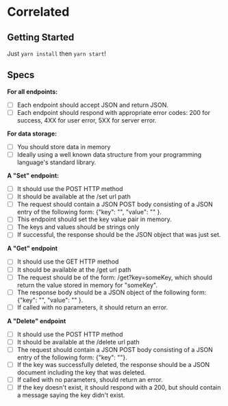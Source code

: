 # Correlated

## Getting Started

Just `yarn install` then `yarn start`!

## Specs

**For all endpoints:**
  * [ ] Each endpoint should accept JSON and return JSON.
  * [ ] Each endpoint should respond with appropriate error codes: 200 for success, 4XX for user error, 5XX for server error.

**For data storage:**
  * [ ] You should store data in memory
  * [ ] Ideally using a well known data structure from your programming language's standard library.

**A "Set" endpoint:**
  * [ ] It should use the POST HTTP method
  * [ ] It should be available at the /set url path
  * [ ] The request should contain a JSON POST body consisting of a JSON entry of the following form: {"key": "<some key>", "value": "<string value>" }.
  * [ ] This endpoint should set the key value pair in memory.
  * [ ] The keys and values should be strings only
  * [ ] If successful, the response should be the JSON object that was just set.

**A "Get" endpoint**
  * [ ] It should use the GET HTTP method
  * [ ] It should be available at the /get url path
  * [ ] The request should be of the form: /get?key=someKey, which should return the value stored in memory for "someKey".
  * [ ] The response body should be a JSON object of the following form: {"key": "<some key>", "value": "<string value>" }.
  * [ ] If called with no parameters, it should return an error.

**A "Delete" endpoint**
  * [ ] It should use the POST HTTP method
  * [ ] It should be available at the /delete url path
  * [ ] The request should contain a JSON POST body consisting of a JSON entry of the following form: {"key": "<some key>"}.
  * [ ] If the key was successfully deleted, the response should be a JSON document including the key that was deleted.
  * [ ] If called with no parameters, should return an error.
  * [ ] If the key doesn't exist, it should respond with a 200, but should contain a message saying the key didn't exist.
